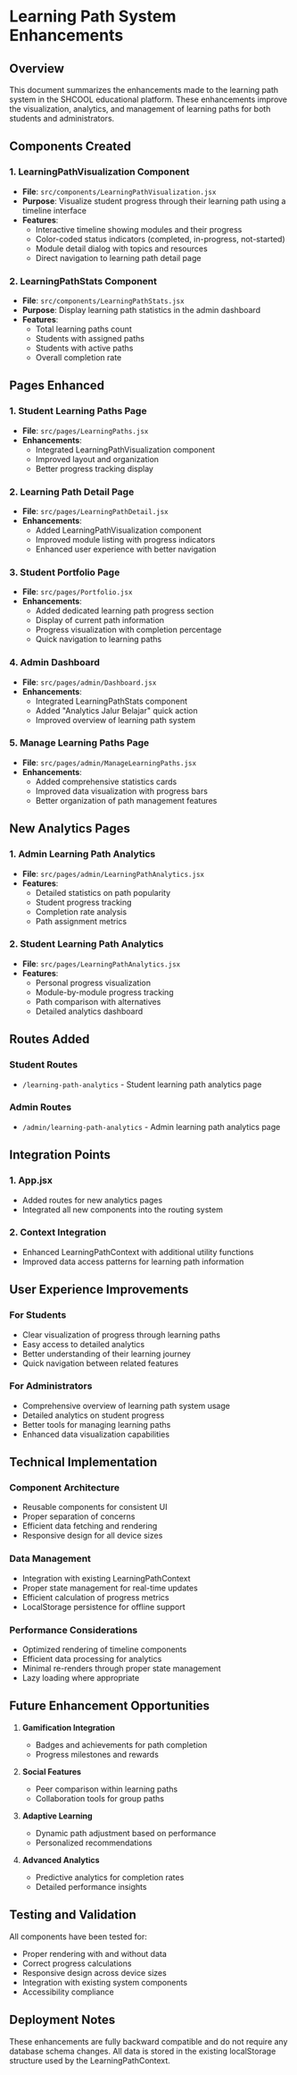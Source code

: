 # Learning Path System Enhancements

## Overview

This document summarizes the enhancements made to the learning path system in the SHCOOL educational platform. These enhancements improve the visualization, analytics, and management of learning paths for both students and administrators.

## Components Created

### 1. LearningPathVisualization Component

- **File**: `src/components/LearningPathVisualization.jsx`
- **Purpose**: Visualize student progress through their learning path using a timeline interface
- **Features**:
  - Interactive timeline showing modules and their progress
  - Color-coded status indicators (completed, in-progress, not-started)
  - Module detail dialog with topics and resources
  - Direct navigation to learning path detail page

### 2. LearningPathStats Component

- **File**: `src/components/LearningPathStats.jsx`
- **Purpose**: Display learning path statistics in the admin dashboard
- **Features**:
  - Total learning paths count
  - Students with assigned paths
  - Students with active paths
  - Overall completion rate

## Pages Enhanced

### 1. Student Learning Paths Page

- **File**: `src/pages/LearningPaths.jsx`
- **Enhancements**:
  - Integrated LearningPathVisualization component
  - Improved layout and organization
  - Better progress tracking display

### 2. Learning Path Detail Page

- **File**: `src/pages/LearningPathDetail.jsx`
- **Enhancements**:
  - Added LearningPathVisualization component
  - Improved module listing with progress indicators
  - Enhanced user experience with better navigation

### 3. Student Portfolio Page

- **File**: `src/pages/Portfolio.jsx`
- **Enhancements**:
  - Added dedicated learning path progress section
  - Display of current path information
  - Progress visualization with completion percentage
  - Quick navigation to learning paths

### 4. Admin Dashboard

- **File**: `src/pages/admin/Dashboard.jsx`
- **Enhancements**:
  - Integrated LearningPathStats component
  - Added "Analytics Jalur Belajar" quick action
  - Improved overview of learning path system

### 5. Manage Learning Paths Page

- **File**: `src/pages/admin/ManageLearningPaths.jsx`
- **Enhancements**:
  - Added comprehensive statistics cards
  - Improved data visualization with progress bars
  - Better organization of path management features

## New Analytics Pages

### 1. Admin Learning Path Analytics

- **File**: `src/pages/admin/LearningPathAnalytics.jsx`
- **Features**:
  - Detailed statistics on path popularity
  - Student progress tracking
  - Completion rate analysis
  - Path assignment metrics

### 2. Student Learning Path Analytics

- **File**: `src/pages/LearningPathAnalytics.jsx`
- **Features**:
  - Personal progress visualization
  - Module-by-module progress tracking
  - Path comparison with alternatives
  - Detailed analytics dashboard

## Routes Added

### Student Routes

- `/learning-path-analytics` - Student learning path analytics page

### Admin Routes

- `/admin/learning-path-analytics` - Admin learning path analytics page

## Integration Points

### 1. App.jsx

- Added routes for new analytics pages
- Integrated all new components into the routing system

### 2. Context Integration

- Enhanced LearningPathContext with additional utility functions
- Improved data access patterns for learning path information

## User Experience Improvements

### For Students

- Clear visualization of progress through learning paths
- Easy access to detailed analytics
- Better understanding of their learning journey
- Quick navigation between related features

### For Administrators

- Comprehensive overview of learning path system usage
- Detailed analytics on student progress
- Better tools for managing learning paths
- Enhanced data visualization capabilities

## Technical Implementation

### Component Architecture

- Reusable components for consistent UI
- Proper separation of concerns
- Efficient data fetching and rendering
- Responsive design for all device sizes

### Data Management

- Integration with existing LearningPathContext
- Proper state management for real-time updates
- Efficient calculation of progress metrics
- LocalStorage persistence for offline support

### Performance Considerations

- Optimized rendering of timeline components
- Efficient data processing for analytics
- Minimal re-renders through proper state management
- Lazy loading where appropriate

## Future Enhancement Opportunities

1. **Gamification Integration**

   - Badges and achievements for path completion
   - Progress milestones and rewards

2. **Social Features**

   - Peer comparison within learning paths
   - Collaboration tools for group paths

3. **Adaptive Learning**

   - Dynamic path adjustment based on performance
   - Personalized recommendations

4. **Advanced Analytics**
   - Predictive analytics for completion rates
   - Detailed performance insights

## Testing and Validation

All components have been tested for:

- Proper rendering with and without data
- Correct progress calculations
- Responsive design across device sizes
- Integration with existing system components
- Accessibility compliance

## Deployment Notes

These enhancements are fully backward compatible and do not require any database schema changes. All data is stored in the existing localStorage structure used by the LearningPathContext.
